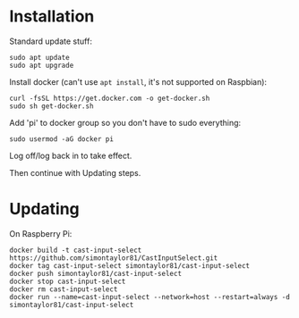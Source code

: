 # Installation

Standard update stuff:
```
sudo apt update
sudo apt upgrade
```

Install docker (can't use `apt install`, it's not supported on Raspbian):
```
curl -fsSL https://get.docker.com -o get-docker.sh
sudo sh get-docker.sh
```

Add 'pi' to docker group so you don't have to sudo everything:

```
sudo usermod -aG docker pi
```

Log off/log back in to take effect.

Then continue with Updating steps.

# Updating

On Raspberry Pi:

```
docker build -t cast-input-select https://github.com/simontaylor81/CastInputSelect.git
docker tag cast-input-select simontaylor81/cast-input-select
docker push simontaylor81/cast-input-select
docker stop cast-input-select
docker rm cast-input-select
docker run --name=cast-input-select --network=host --restart=always -d simontaylor81/cast-input-select
```